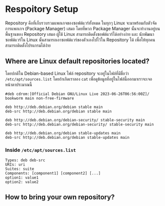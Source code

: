 # Respoitory Setup

Repository คือที่เก็บรวบรวมแพกเกจของซอฟต์แวร์ทั้งหมด ในทุกๆ Linux จะมาพร้อมกับตัวจัดการแพกเกจ (Package Manager) เสมอ โดยที่พวก Package Manager นั้นจะทำงานอยู่บนพื้นฐานของ Repository เสมอ ผู้ใช้ Linux สามารถติดตั้งซอฟต์แวร์ได้อย่างง่าย
และ นักพัฒนาซอฟต์แวร์ใน Linux นั้นสามารถเอาซอฟต์แวร์ของตัวเองไปไว้ใน Repository ได้ เพื่อให้ทุกคนสามารถติดตั้งโปรแกรมได้ง่่าย

## Where are Linux default repositories located?
โดยปกติใน Debian-based Linux ไฟล์ repository จะอยู่ในไฟล์ที่มีชื่อว่า `/etc/apt/sources.list` โดยถ้าเกิดเราลอง `cat` เพื่อดูข้อมูลที่อยู่ในไฟล์นี้ออกมาเราจะเจอหน้าตาประมาณนี้
```
#deb cdrom:[Official Debian GNU/Linux Live 2023-06-26T06:56:00Z]/ bookworm main non-free-firmware

deb http://deb.debian.org/debian stable main
deb-src http://deb.debian.org/debian stable main

deb http://deb.debian.org/debian-security/ stable-security main
deb-src http://deb.debian.org/debian-security/ stable-security main

deb http://deb.debian.org/debian stable-updates main
deb-src http://deb.debian.org/debian stable-updates main
```

### Inside `/etc/apt/sources.list`
```
Types: deb deb-src
URIs: uri
Suites: suite
Components: [component1] [component2] [...]
option1: value1
option2: value2
```

## How to bring your own repository?
